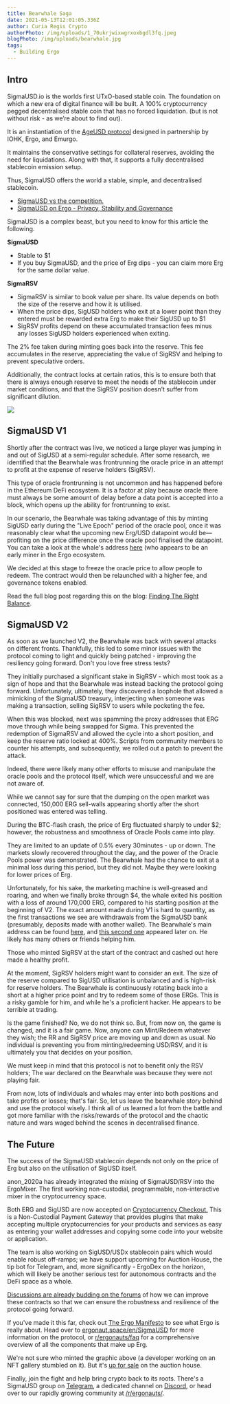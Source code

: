 ```yaml
---
title: Bearwhale Saga
date: 2021-05-13T12:01:05.336Z
author: Curia Regis Crypto
authorPhoto: /img/uploads/1_70ukrjwixwgrxoxbgdl3fq.jpeg
blogPhoto: /img/uploads/bearwhale.jpg
tags:
  - Building Ergo
---
```

<!--StartFragment-->

## Intro

SigmaUSD.io is the worlds first UTxO-based stable coin. The foundation on which a new era of digital finance will be built. A 100% cryptocurrency pegged decentralised stable coin that has no forced liquidation. (but is not without risk - as we’re about to find out).

It is an instantiation of the [AgeUSD protocol](https://github.com/Emurgo/age-usd) designed in partnership by IOHK, Ergo, and Emurgo.

It maintains the conservative settings for collateral reserves, avoiding the need for liquidations. Along with that, it supports a fully decentralised stablecoin emission setup. 

Thus, SigmaUSD offers the world a stable, simple, and decentralised stablecoin.

* [SigmaUSD vs the competition.](https://curiaregiscrypto.medium.com/sigmausd-vs-the-competition-e70b23fe37a3)
* [SigmaUSD on Ergo - Privacy, Stability and Governance](https://curiaregiscrypto.medium.com/sigmausd-on-ergo-a36e0cdff743)

SigmaUSD is a complex beast, but you need to know for this article the following. 

**SigmaUSD**

* Stable to $1
* If you buy SigmaUSD, and the price of Erg dips - you can claim more Erg for the same dollar value.

**SigmaRSV**

* SigmaRSV is similar to book value per share. Its value depends on both the size of the reserve and how it is utilised.
* When the price dips, SigUSD holders who exit at a lower point than they entered must be rewarded extra Erg to make their SigUSD up to $1
* SigRSV profits depend on these accumulated transaction fees minus any losses SigUSD holders experienced when exiting.

The 2% fee taken during minting goes back into the reserve. This fee accumulates in the reserve, appreciating the value of SigRSV and helping to prevent speculative orders.

Additionally, the contract locks at certain ratios, this is to ensure both that there is always enough reserve to meet the needs of the stablecoin under market conditions, and that the SigRSV position doesn’t suffer from significant dilution. 

![](https://lh4.googleusercontent.com/dWnD0jxGxK5yYGzYo10zHnX742yKp5w6gRQToMYte8DyEbK6qv0u7WZ0Tqf3qbaY_qk2ZRsB59OvMle34SW9K7keAABoCkMdOk_8iaej9FcJ-7BIVwBvpT6BVWOnlwFW3LiTg61A)

## SigmaUSD V1

Shortly after the contract was live, we noticed a large player was jumping in and out of SigUSD at a semi-regular schedule. After some research, we identified that the Bearwhale was frontrunning the oracle price in an attempt to profit at the expense of reserve holders (SigRSV).

This type of oracle frontrunning is not uncommon and has happened before in the Ethereum DeFi ecosystem. It is a factor at play because oracle there must always be some amount of delay before a data point is accepted into a block, which opens up the ability for frontrunning to exist.

In our scenario, the Bearwhale was taking advantage of this by minting SigUSD early during the "Live Epoch" period of the oracle pool, once it was reasonably clear what the upcoming new Erg/USD datapoint would be—profiting on the price difference once the oracle pool finalised the datapoint. You can take a look at the whale's address [here](<https://explorer.ergoplatform.com/en/addresses/9hyDXH72HoNTiG2pvxFQwxAhWBU8CrbvwtJDtnYoa4jfpaSk1d3)>) (who appears to be an early miner in the Ergo ecosystem.

We decided at this stage to freeze the oracle price to allow people to redeem. The contract would then be relaunched with a higher fee, and governance tokens enabled.

Read the full blog post regarding this on the blog: [Finding The Right Balance](https://ergoplatform.org/en/blog/2021_03_04-finding-right-balance/).

## SigmaUSD V2

As soon as we launched V2, the Bearwhale was back with several attacks on different fronts. Thankfully, this led to some minor issues with the protocol coming to light and quickly being patched - improving the resiliency going forward. Don't you love free stress tests?

They initially purchased a significant stake in SigRSV - which most took as a sign of hope and that the Bearwhale was instead backing the protocol going forward. Unfortunately, ultimately, they discovered a loophole that allowed a mimicking of the SigmaUSD treasury, interjecting when someone was making a transaction, selling SigRSV to users while pocketing the fee.

When this was blocked, next was spamming the proxy addresses that ERG move through while being swapped for Sigma. This prevented the redemption of SigmaRSV and allowed the cycle into a short position, and keep the reserve ratio locked at 400%. Scripts from community members to counter his attempts, and subsequently, we rolled out a patch to prevent the attack.

Indeed, there were likely many other efforts to misuse and manipulate the oracle pools and the protocol itself, which were unsuccessful and we are not aware of.

While we cannot say for sure that the dumping on the open market was connected, 150,000 ERG sell-walls appearing shortly after the short positioned was entered was telling.

During the BTC-flash crash, the price of Erg fluctuated sharply to under $2; however, the robustness and smoothness of Oracle Pools came into play. 

They are limited to an update of 0.5% every 30minutes - up or down. The markets slowly recovered throughout the day, and the power of the Oracle Pools power was demonstrated. The Bearwhale had the chance to exit at a minimal loss during this period, but they did not. Maybe they were looking for lower prices of Erg.

Unfortunately, for his sake, the marketing machine is well-greased and roaring, and when we finally broke through $4, the whale exited his position with a loss of around 170,000 ERG, compared to his starting position at the beginning of V2. The exact amount made during V1 is hard to quantity, as the first transactions we see are withdrawals from the SigmaUSD bank (presumably, deposits made with another wallet). The Bearwhale's main address can be found [here](https://explorer.ergoplatform.com/en/addresses/9hyDXH72HoNTiG2pvxFQwxAhWBU8CrbvwtJDtnYoa4jfpaSk1d3), and [this second one](https://explorer.ergoplatform.com/en/addresses/9eyXNatnA6YM4tS1TjadEA6TFrd9bdufbFuykV89iX9vE9RBZZe) appeared later on. He likely has many others or friends helping him. 

Those who minted SigRSV at the start of the contract and cashed out here made a healthy profit.

At the moment, SigRSV holders might want to consider an exit. The size of the reserve compared to SigUSD utilisation is unbalanced and is high-risk for reserve holders. The Bearwhale is continuously rotating back into a short at a higher price point and try to redeem some of those ERGs. This is a risky gamble for him, and while he's a proficient hacker. He appears to be terrible at trading.

Is the game finished? No, we do not think so. But, from now on, the game is changed, and it is a fair game. Now, anyone can Mint/Redeem whatever they wish; the RR and SigRSV price are moving up and down as usual. No individual is preventing you from minting/redeeming USD/RSV, and it is ultimately you that decides on your position.

We must keep in mind that this protocol is not to benefit only the RSV holders; The war declared on the Bearwhale was because they were not playing fair. 

From now, lots of individuals and whales may enter into both positions and take profits or losses; that's fair. So, let us leave the bearwhale story behind and use the protocol wisely. I think all of us learned a lot from the battle and got more familiar with the risks/rewards of the protocol and the chaotic nature and wars waged behind the scenes in decentralised finance.

## The Future

The success of the SigmaUSD stablecoin depends not only on the price of Erg but also on the utilisation of SigUSD itself. 

anon_2020a has already integrated the mixing of SigmaUSD/RSV into the ErgoMixer. The first working non-custodial, programmable, non-interactive mixer in the cryptocurrency space. 

Both ERG and SigUSD are now accepted on [Cryptocurrency Checkout.](https://cryptocurrencycheckout.com/coin/sigmausd) This is a Non-Custodial Payment Gateway that provides plugins that make accepting multiple cryptocurrencies for your products and services as easy as entering your wallet addresses and copying some code into your website or application. 

The team is also working on SigUSD/USDx stablecoin pairs which would enable robust off-ramps; we have support upcoming for Auction House, the tip bot for Telegram, and, more significantly - ErgoDex on the horizon, which will likely be another serious test for autonomous contracts and the DeFi space as a whole. 

[Discussions are already budding on the forums](https://www.ergoforum.org/t/sigmausd-dao-bank-is-a-complex-beast/767/14) of how we can improve these contracts so that we can ensure the robustness and resilience of the protocol going forward. 

If you've made it this far, check out [The Ergo Manifesto](https://ergoplatform.org/en/blog/2021-04-26-the-ergo-manifesto/) to see what Ergo is really about. Head over to [ergonaut.space/en/SigmaUSD](https://ergonaut.space/en/SigmaUSD) for more information on the protocol, or [r/ergonauts/faq](https://www.reddit.com/r/ergonauts/search?q=bearwhale&restrict_sr=on&sort=relevance&t=all) for a comprehensive overview of all the components that make up Erg. 

We're not sure who minted the graphic above (a developer working on an NFT gallery stumbled on it). But it's [up for sale](https://ergoauctions.org/#/auction/specific/83643ed47afb08fab54a89b26f0077ddde3a02c01ee15aa52f5980231cf13e8e) on the auction house.

Finally, join the fight and help bring crypto back to its roots. There's a SigmaUSD group on [Telegram](https://t.me/SigmaUSD), a dedicated channel on [Discord](https://discord.gg/GkpppkfHAV), or head over to our rapidly growing community at [/r/ergonauts/](https://www.reddit.com/r/ergonauts/).

<!--EndFragment-->